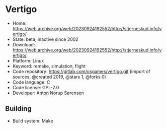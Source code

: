 # Vertigo

- Home: https://web.archive.org/web/20230924192552/http://stjerneskud.info/vertigo/
- State: beta, inactive since 2002
- Download: https://web.archive.org/web/20230924192552/http://stjerneskud.info/vertigo/
- Platform: Linux
- Keyword: remake, simulation, flight
- Code repository: https://gitlab.com/osgames/vertigo.git (import of sources, @created 2019, @stars 1, @forks 0)
- Code language: C
- Code license: GPL-2.0
- Developer: Anton Norup Sørensen

## Building

- Build system: Make
